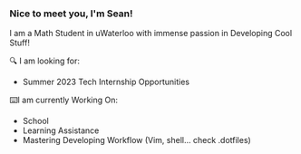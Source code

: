 ### Nice to meet you, I'm Sean!

I am a Math Student in uWaterloo with immense passion in Developing Cool Stuff! 

🔍 I am looking for:
- Summer 2023 Tech Internship Opportunities
<!--
📖Goals:
- Get Good at D&S. 
- Learn Full-Stack Web Development
-->

⌨️I am currently Working On:
- School
- Learning Assistance
- Mastering Developing Workflow (Vim, shell... check .dotfiles)

<!--
💭Project in mind:
- Real World App in C and Racket.
-->

<!--
🔍Interest:
- Automation
- Web Scraping
- Web Development
- Computational Theory
- Backend Development
- Software Engineering
-->
<!--
⌨️Languages I know or learning:
- Racket
- C/C++
- Rust
- Python
-->

<!--
🔬Other Skills:
- Vim
- Shell Scripting
- Git/Github
- CLI
- Basic Web Development
-->
<!--
📫 Reach me by email or my new upcoming website: <br> contact@twinkletoeszen.com | (new website coming soon) [Old Personal Website](https://twinkletoes5.netlify.app) *Warning Very Borken on Mobile*
-->
<!--
Cheerio~ \
Sean Yan
-->
<!--
- 👯 I’m looking to collaborate on ...
- 🤔 I’m looking for help with 
- 💬 Ask me about ...
-📫 How to reach me: ...
- 😄 Pronouns: ...
- ⚡ Fun fact: ... 
-->
